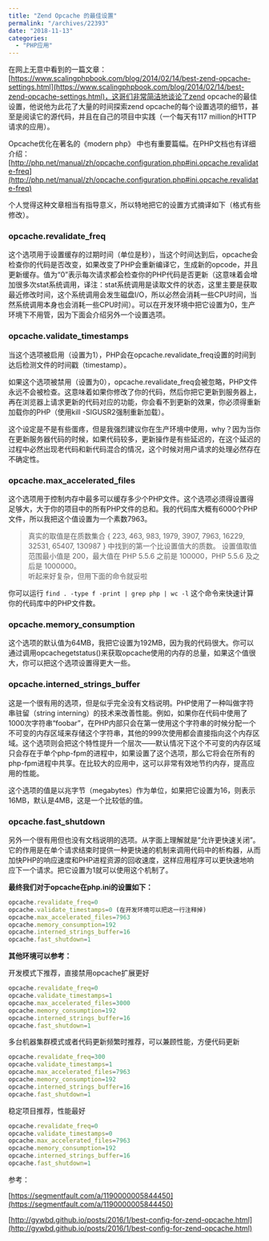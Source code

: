 ```yaml
---
title: "Zend Opcache 的最佳设置"
permalink: "/archives/22393"
date: "2018-11-13"
categories: 
  - "PHP应用"
---
```


在网上无意中看到的一篇文章：[https://www.scalingphpbook.com/blog/2014/02/14/best-zend-opcache-settings.html](https://www.scalingphpbook.com/blog/2014/02/14/best-zend-opcache-settings.html)，这哥们非常简洁地谈论了zend opcache的最佳设置，他说他为此花了大量的时间探索zend opcache的每个设置选项的细节，甚至是阅读它的源代码，并且在自己的项目中实践（一个每天有117 million的HTTP请求的应用）。

Opcache优化在著名的《modern php》 中也有重要篇幅。在PHP文档也有详细介绍：[http://php.net/manual/zh/opcache.configuration.php#ini.opcache.revalidate-freq](http://php.net/manual/zh/opcache.configuration.php#ini.opcache.revalidate-freq)

个人觉得这种文章相当有指导意义，所以特地把它的设置方式摘译如下（格式有些修改）。

### opcache.revalidate\_freq

这个选项用于设置缓存的过期时间（单位是秒），当这个时间达到后，opcache会检查你的代码是否改变，如果改变了PHP会重新编译它，生成新的opcode，并且更新缓存。值为“0”表示每次请求都会检查你的PHP代码是否更新（这意味着会增加很多次stat系统调用，译注：stat系统调用是读取文件的状态，这里主要是获取最近修改时间，这个系统调用会发生磁盘I/O，所以必然会消耗一些CPU时间，当然系统调用本身也会消耗一些CPU时间）。可以在开发环境中把它设置为0，生产环境下不用管，因为下面会介绍另外一个设置选项。

### opcache.validate\_timestamps

当这个选项被启用（设置为1），PHP会在opcache.revalidate\_freq设置的时间到达后检测文件的时间戳（timestamp）。

如果这个选项被禁用（设置为0），opcache.revalidate\_freq会被忽略，PHP文件永远不会被检查。这意味着如果你修改了你的代码，然后你把它更新到服务器上，再在浏览器上请求更新的代码对应的功能，你会看不到更新的效果，你必须得重新加载你的PHP（使用kill -SIGUSR2强制重新加载）。

这个设定是不是有些蛋疼，但是我强烈建议你在生产环境中使用，why？因为当你在更新服务器代码的时候，如果代码较多，更新操作是有些延迟的，在这个延迟的过程中必然出现老代码和新代码混合的情况，这个时候对用户请求的处理必然存在不确定性。

### opcache.max\_accelerated\_files

这个选项用于控制内存中最多可以缓存多少个PHP文件。这个选项必须得设置得足够大，大于你的项目中的所有PHP文件的总和。我的代码库大概有6000个PHP文件，所以我把这个值设置为一个素数7963。

> 真实的取值是在质数集合 { 223, 463, 983, 1979, 3907, 7963, 16229, 32531, 65407, 130987 } 中找到的第一个比设置值大的质数。 设置值取值范围最小值是 200，最大值在 PHP 5.5.6 之前是 100000，PHP 5.5.6 及之后是 1000000。  
> 听起来好复杂，但用下面的命令就妥啦

你可以运行 `find . -type f -print | grep php | wc -l` 这个命令来快速计算你的代码库中的PHP文件数。

### opcache.memory\_consumption

这个选项的默认值为64MB，我把它设置为192MB，因为我的代码很大。你可以通过调用opcachegetstatus()来获取opcache使用的内存的总量，如果这个值很大，你可以把这个选项设置得更大一些。

### opcache.interned\_strings\_buffer

这是一个很有用的选项，但是似乎完全没有文档说明。PHP使用了一种叫做字符串驻留（string interning）的技术来改善性能。例如，如果你在代码中使用了1000次字符串“foobar”，在PHP内部只会在第一使用这个字符串的时候分配一个不可变的内存区域来存储这个字符串，其他的999次使用都会直接指向这个内存区域。这个选项则会把这个特性提升一个层次——默认情况下这个不可变的内存区域只会存在于单个php-fpm的进程中，如果设置了这个选项，那么它将会在所有的php-fpm进程中共享。在比较大的应用中，这可以非常有效地节约内存，提高应用的性能。

这个选项的值是以兆字节（megabytes）作为单位，如果把它设置为16，则表示16MB，默认是4MB，这是一个比较低的值。

### opcache.fast\_shutdown

另外一个很有用但也没有文档说明的选项。从字面上理解就是“允许更快速关闭”。它的作用是在单个请求结束时提供一种更快速的机制来调用代码中的析构器，从而加快PHP的响应速度和PHP进程资源的回收速度，这样应用程序可以更快速地响应下一个请求。把它设置为1就可以使用这个机制了。

**最终我们对于opcache在php.ini的设置如下：**

``` js
opcache.revalidate_freq=0
opcache.validate_timestamps=0 (在开发环境可以把这一行注释掉)
opcache.max_accelerated_files=7963
opcache.memory_consumption=192
opcache.interned_strings_buffer=16
opcache.fast_shutdown=1
```

**其他环境可以参考：**

开发模式下推荐，直接禁用opcache扩展更好

``` js
opcache.revalidate_freq=0
opcache.validate_timestamps=1
opcache.max_accelerated_files=3000
opcache.memory_consumption=192
opcache.interned_strings_buffer=16
opcache.fast_shutdown=1
```

多台机器集群模式或者代码更新频繁时推荐，可以兼顾性能，方便代码更新

``` js
opcache.revalidate_freq=300
opcache.validate_timestamps=1
opcache.max_accelerated_files=7963
opcache.memory_consumption=192
opcache.interned_strings_buffer=16
opcache.fast_shutdown=1
```

稳定项目推荐，性能最好

``` js
opcache.revalidate_freq=0
opcache.validate_timestamps=0
opcache.max_accelerated_files=7963
opcache.memory_consumption=192
opcache.interned_strings_buffer=16
opcache.fast_shutdown=1
```

参考：

[https://segmentfault.com/a/1190000005844450](https://segmentfault.com/a/1190000005844450)

[http://gywbd.github.io/posts/2016/1/best-config-for-zend-opcache.html](http://gywbd.github.io/posts/2016/1/best-config-for-zend-opcache.html)
